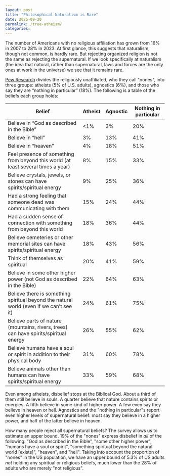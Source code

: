 ```yaml
---
layout: post
title: "Philosophical Naturalism is Rare"
date: 2025-09-20
permalink: /true-atheism/
categories: 
---
```


The number of Americans with no religious affiliation has grown from 16% in 2007 to 28% in 2023. At first glance, this suggests that naturalism, though not common, is hardly rare. But rejecting organized religion is not the same as rejecting the supernatural. If we look specifically at naturalism (the idea that natural, rather than supernatural, laws and forces are the only ones at work in the universe) we see that it remains rare.

[Pew Research](https://www.pewresearch.org/religion/2024/01/24/religious-nones-in-america-who-they-are-and-what-they-believe/) divides the religiously unaffiliated, who they call "nones", into three groups: atheists (5% of U.S. adults), agnostics (6%), and those who say they are “nothing in particular” (18%). The following is a table of the beliefs each group holds: 

| Belief                                                                                       | Atheist | Agnostic | Nothing in particular |
|----------------------------------------------------------------------------------------------|---------|----------|-----------------------|
| Believe in “God as described in the Bible”                                                   | <1%     | 3%       | 20%                   |
| Believe in “hell”                                                                            | 3%      | 13%      | 41%                   |
| Believe in “heaven”                                                                          | 4%      | 18%      | 51%                   |
| Feel presence of something from beyond this world (at least several times a year)            | 8%      | 15%      | 33%                   |
| Believe crystals, jewels, or stones can have spirits/spiritual energy                        | 9%      | 25%      | 36%                   |
| Had a strong feeling that someone dead was communicating with them                           | 15%     | 24%      | 44%                   |
| Had a sudden sense of connection with something from beyond this world                       | 18%     | 36%      | 44%                   |
| Believe cemeteries or other memorial sites can have spirits/spiritual energy                 | 18%     | 43%      | 56%                   |
| Think of themselves as spiritual                                                             | 20%     | 41%      | 59%                   |
| Believe in some other higher power (not God as described in the Bible)                       | 22%     | 64%      | 63%                   |
| Believe there is something spiritual beyond the natural world (even if we can’t see it)      | 24%     | 61%      | 75%                   |
| Believe parts of nature (mountains, rivers, trees) can have spirits/spiritual energy         | 26%     | 55%      | 62%                   |
| Believe humans have a soul or spirit in addition to their physical body                      | 31%     | 60%      | 78%                   |
| Believe animals other than humans can have spirits/spiritual energy                          | 33%     | 59%      | 68%                   |

Even among atheists, disbelief stops at the Biblical God.  About a third of them still believe in souls. A quarter believe that nature contains spirits or energies. A fifth believe in some kind of higher power. A few even say they believe in heaven or hell. Agnostics and the "nothing in particular"s report even higher levels of supernatural belief: most say they believe in a higher power, and half of the latter believe in heaven.

How many people reject all supernatural beliefs? The survey allows us to estimate an upper bound. 19% of the "nones" express disbelief in *all* of the following: "God as described in the Bible”, "some other higher power", "humans have a soul or spirit", "something spiritual beyond the natural world [exists]", "heaven", and "hell". Taking into account the proportion of "nones" in the US population, we have an upper bound of 5.3% of US adults *not* holding any spiritual or religious beliefs, much lower than the 28% of adults who are merely "not religious".
